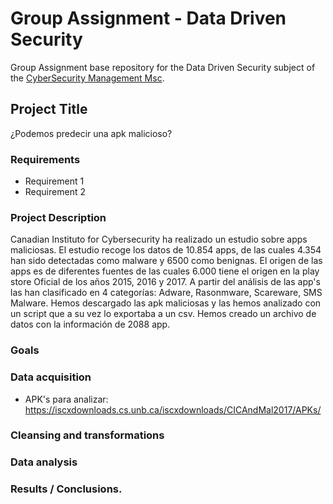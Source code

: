 # Group Assignment - Data Driven Security

Group Assignment base repository for the Data Driven Security subject of the [CyberSecurity Management Msc](https://www.talent.upc.edu/ing/professionals/presentacio/codi/221101/cybersecurity-management/).

## Project Title

¿Podemos predecir una apk malicioso?

### Requirements

  - Requirement 1
  - Requirement 2
  
  
### Project Description

Canadian Instituto for Cybersecurity ha realizado un estudio sobre apps maliciosas. El estudio recoge los datos de 10.854 apps, de las cuales 4.354 han sido detectadas como malware y 6500 como benignas. El origen de las apps es de diferentes fuentes de las cuales 6.000 tiene el origen en la play store Oficial de los años 2015, 2016 y 2017. A partir del análisis de las app's las han clasificado en 4 categorías: Adware, Rasonmware, Scareware, SMS Malware. Hemos descargado las apk maliciosas y las hemos analizado con un script que a su vez lo exportaba a un csv. Hemos creado un archivo de datos con la información de 2088 app.

### Goals


### Data acquisition

- APK's para analizar: https://iscxdownloads.cs.unb.ca/iscxdownloads/CICAndMal2017/APKs/

### Cleansing and transformations

### Data analysis

### Results / Conclusions.
